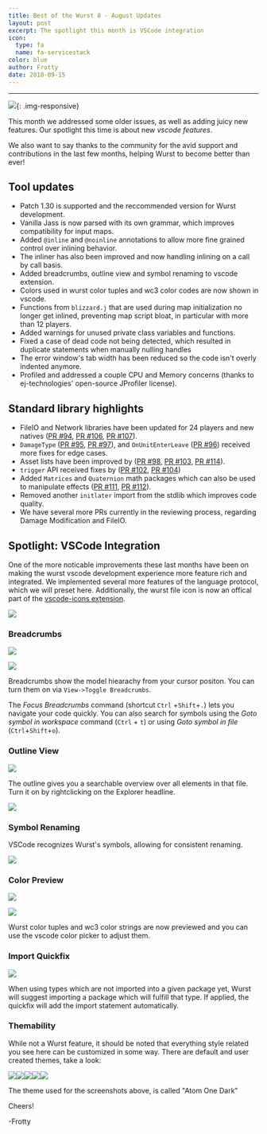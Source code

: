 ```yaml
---
title: Best of the Wurst 8 - August Updates
layout: post
excerpt: The spotlight this month is VSCode integration
icon:
  type: fa
  name: fa-servicestack
color: blue
author: Frotty
date: 2018-09-15
---
```

------

![](https://i.imgur.com/uZ7qZFg.png){: .img-responsive}

This month we addressed some older issues, as well as adding juicy new features. Our spotlight this time is about new *vscode features*.

We also want to say thanks to the community for the avid support and contributions in the last few months, helping Wurst to become better than ever!

Tool updates
---
* Patch 1.30 is supported and the reccommended version for Wurst development.
* Vanilla Jass is now parsed with its own grammar, which improves compatibility for input maps.
* Added `@inline` and `@noinline` annotations to allow more fine grained control over inlining behavior.
* The inliner has also been improved and now handling inlining on a call by call basis.
* Added breadcrumbs, outline view and symbol renaming to vscode extension.
* Colors used in wurst color tuples and wc3 color codes are now shown in vscode.
* Functions from `blizzard.j` that are used during map initialization no longer get inlined, preventing map script bloat, in particular with more than 12 players.
* Added warnings for unused private class variables and functions.
* Fixed a case of dead code not being detected, which resulted in duplicate statements when manually nulling handles
* The error window's tab width has been reduced so the code isn't overly indented anymore.
* Profiled and addressed a couple CPU and Memory concerns (thanks to ej-technologies' open-source JProfiler license).

Standard library highlights
---

* FileIO and Network libraries have been updated for 24 players and new natives ([PR #94](https://github.com/wurstscript/WurstStdlib2/pull/94), [PR #106](https://github.com/wurstscript/WurstStdlib2/pull/106), [PR #107](https://github.com/wurstscript/WurstStdlib2/pull/107)).
* `DamageType` ([PR #95](https://github.com/wurstscript/WurstStdlib2/pull/95), [PR #97](https://github.com/wurstscript/WurstStdlib2/pull/97)), and `OnUnitEnterLeave`  ([PR #96](https://github.com/wurstscript/WurstStdlib2/pull/96))  received more fixes for edge cases.
* Asset lists have been improved by ([PR #98](https://github.com/wurstscript/WurstStdlib2/pull/98), [PR #103](https://github.com/wurstscript/WurstStdlib2/pull/103), [PR #114](https://github.com/wurstscript/WurstStdlib2/pull/114)).
* `trigger` API received fixes by ([PR #102](https://github.com/wurstscript/WurstStdlib2/pull/102), [PR #104](https://github.com/wurstscript/WurstStdlib2/pull/104))
* Added `Matrices` and `Quaternion` math packages which can also be used to manipulate effects ([PR #111](https://github.com/wurstscript/WurstStdlib2/pull/111), [PR #112](https://github.com/wurstscript/WurstStdlib2/pull/112)).
* Removed another `initlater` import from the stdlib which improves code quality.
* We have several more PRs currently in the reviewing process, regarding Damage Modification and FileIO.

Spotlight: VSCode Integration
---

One of the more noticable improvements these last months have been on making the wurst vscode development experience more feature rich and integrated. We implemented several more features of the language protocol, which we will preset here. Additionally, the wurst file icon is now an offical part of the [vscode-icons extension](https://marketplace.visualstudio.com/items?itemName=robertohuertasm.vscode-icons).

![](https://i.imgur.com/AUrSWqt.png)

### Breadcrumbs

![](https://i.imgur.com/6Mj0tIC.png)

![](https://i.imgur.com/fQbsyQi.png)

Breadcrumbs show the model hiearachy from your cursor positon.
You can turn them on via `View->Toggle Breadcrumbs`.

The *Focus Breadcrumbs* command (shortcut `Ctrl` +`Shift`+`.`) lets you navigate your code quickly.
You can also search for symbols using the *Goto symbol in workspace* command (`Ctrl` + `t`) or using *Goto symbol in file* (`Ctrl`+`Shift`+`o`).

### Outline View

![](https://i.imgur.com/M0S88xJ.png)

The outline gives you a searchable overview over all elements in that file. Turn it on by rightclicking on the Explorer headline.

![](https://i.imgur.com/an0TDoP.png)

### Symbol Renaming

VSCode recognizes Wurst's symbols, allowing for consistent renaming.

![](https://i.imgur.com/93MPgE3.gif)

### Color Preview

![](https://i.imgur.com/mpQ0jmd.png)

![](https://i.imgur.com/uCIl2T3.gif)

Wurst color tuples and wc3 color strings are now previewed and you can use the vscode color picker to adjust them.

### Import Quickfix

![](https://i.imgur.com/wHPvvrn.gif)

When using types which are not imported into a given package yet, Wurst will suggest importing a package which will fulfill that type. If applied, the quickfix will add the import statement automatically.

### Themability

While not a Wurst feature, it should be noted that everything style related you see here can be customized in some way. There are default and user created themes, take a look:

![](https://i.imgur.com/xYnqc7L.png)![](https://i.imgur.com/T1Icm60.png)![](https://i.imgur.com/HVT0A5m.png)![](https://i.imgur.com/I0wWnCT.png)![](https://i.imgur.com/kpUzuSc.png)

The theme used for the screenshots above, is called "Atom One Dark"

Cheers!

-Frotty

